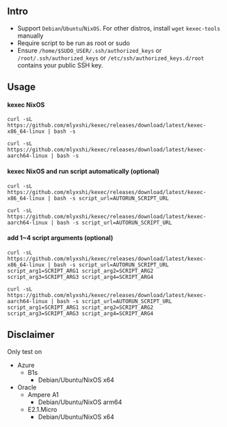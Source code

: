 ## Intro
- Support `Debian`/`Ubuntu`/`NixOS`. For other distros, install `wget` `kexec-tools` manually
- Require script to be run as root or sudo
- Ensure `/home/$SUDO_USER/.ssh/authorized_keys` or `/root/.ssh/authorized_keys` or `/etc/ssh/authorized_keys.d/root` contains your public SSH key.
## Usage
#### kexec NixOS
```
curl -sL https://github.com/mlyxshi/kexec/releases/download/latest/kexec-x86_64-linux | bash -s
```
```
curl -sL https://github.com/mlyxshi/kexec/releases/download/latest/kexec-aarch64-linux | bash -s
```

#### kexec NixOS and run script automatically (optional)
```
curl -sL https://github.com/mlyxshi/kexec/releases/download/latest/kexec-x86_64-linux | bash -s script_url=AUTORUN_SCRIPT_URL
```
```
curl -sL https://github.com/mlyxshi/kexec/releases/download/latest/kexec-aarch64-linux | bash -s script_url=AUTORUN_SCRIPT_URL
```

#### add 1~4 script arguments (optional)
```
curl -sL https://github.com/mlyxshi/kexec/releases/download/latest/kexec-x86_64-linux | bash -s script_url=AUTORUN_SCRIPT_URL  script_arg1=SCRIPT_ARG1 script_arg2=SCRIPT_ARG2 script_arg3=SCRIPT_ARG3 script_arg4=SCRIPT_ARG4
```
```
curl -sL https://github.com/mlyxshi/kexec/releases/download/latest/kexec-aarch64-linux | bash -s script_url=AUTORUN_SCRIPT_URL  script_arg1=SCRIPT_ARG1 script_arg2=SCRIPT_ARG2 script_arg3=SCRIPT_ARG3 script_arg4=SCRIPT_ARG4
```

## Disclaimer
Only test on
- Azure 
  - B1s 
    - Debian/Ubuntu/NixOS x64
- Oracle
  - Ampere A1
    - Debian/Ubuntu/NixOS arm64 
  - E2.1.Micro
    - Debian/Ubuntu/NixOS x64